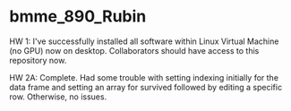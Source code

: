 # bmme_890_Rubin

HW 1:
I've successfully installed all software within Linux Virtual Machine (no GPU) now on desktop. Collaborators should have access to this repository now.

HW 2A:
Complete. Had some trouble with setting indexing initially for the data frame and setting an array for survived followed by editing a specific row. Otherwise, no issues.
